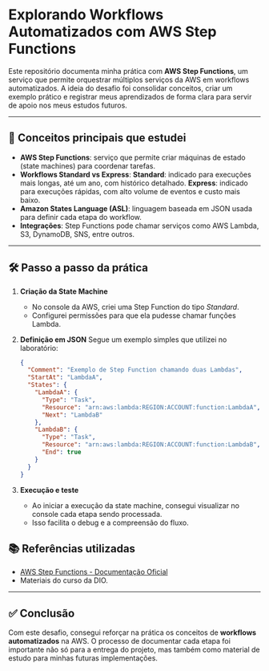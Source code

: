 # Explorando Workflows Automatizados com AWS Step Functions

Este repositório documenta minha prática com **AWS Step Functions**, um serviço que permite orquestrar múltiplos serviços da AWS em workflows automatizados.
A ideia do desafio foi consolidar conceitos, criar um exemplo prático e registrar meus aprendizados de forma clara para servir de apoio nos meus estudos futuros.

---

## 🚀 Conceitos principais que estudei

* **AWS Step Functions**: serviço que permite criar máquinas de estado (state machines) para coordenar tarefas.
* **Workflows Standard vs Express**:
  **Standard**: indicado para execuções mais longas, até um ano, com histórico detalhado.
  **Express**: indicado para execuções rápidas, com alto volume de eventos e custo mais baixo.
* **Amazon States Language (ASL)**: linguagem baseada em JSON usada para definir cada etapa do workflow.
* **Integrações**: Step Functions pode chamar serviços como AWS Lambda, S3, DynamoDB, SNS, entre outros.

---

## 🛠️ Passo a passo da prática

1. **Criação da State Machine**

   * No console da AWS, criei uma Step Function do tipo *Standard*.
   * Configurei permissões para que ela pudesse chamar funções Lambda.

2. **Definição em JSON**
   Segue um exemplo simples que utilizei no laboratório:

   ```json
   {
     "Comment": "Exemplo de Step Function chamando duas Lambdas",
     "StartAt": "LambdaA",
     "States": {
       "LambdaA": {
         "Type": "Task",
         "Resource": "arn:aws:lambda:REGION:ACCOUNT:function:LambdaA",
         "Next": "LambdaB"
       },
       "LambdaB": {
         "Type": "Task",
         "Resource": "arn:aws:lambda:REGION:ACCOUNT:function:LambdaB",
         "End": true
       }
     }
   }
   ```

3. **Execução e teste**

   * Ao iniciar a execução da state machine, consegui visualizar no console cada etapa sendo processada.
   * Isso facilita o debug e a compreensão do fluxo.


## 📚 Referências utilizadas

* [AWS Step Functions - Documentação Oficial](https://docs.aws.amazon.com/step-functions/)
* Materiais do curso da DIO.

---

## ✅ Conclusão

Com este desafio, consegui reforçar na prática os conceitos de **workflows automatizados** na AWS.
O processo de documentar cada etapa foi importante não só para a entrega do projeto, mas também como material de estudo para minhas futuras implementações.
